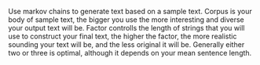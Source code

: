 Use markov chains to generate text based on a sample text. Corpus is your body of sample text, the bigger you use the more interesting and diverse your output text will be. Factor controlls the length of strings that you will use to construct your final text, the higher the factor, the more realistic sounding your text will be, and the less original it will be. Generally either two or three is optimal, although it depends on your mean sentence length.
